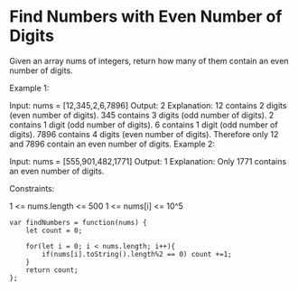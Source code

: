 # Find Numbers with Even Number of Digits

Given an array nums of integers, return how many of them contain an even number of digits.


Example 1:

Input: nums = [12,345,2,6,7896]
Output: 2
Explanation:
12 contains 2 digits (even number of digits).
345 contains 3 digits (odd number of digits).
2 contains 1 digit (odd number of digits).
6 contains 1 digit (odd number of digits).
7896 contains 4 digits (even number of digits).
Therefore only 12 and 7896 contain an even number of digits.
Example 2:

Input: nums = [555,901,482,1771]
Output: 1
Explanation:
Only 1771 contains an even number of digits.


Constraints:

1 <= nums.length <= 500
1 <= nums[i] <= 10^5

```
var findNumbers = function(nums) {
    let count = 0;

    for(let i = 0; i < nums.length; i++){
        if(nums[i].toString().length%2 == 0) count +=1;
    }
    return count;
};
```
